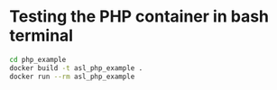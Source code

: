 # Testing the PHP container in bash terminal
```bash
cd php_example
docker build -t asl_php_example .
docker run --rm asl_php_example
```
